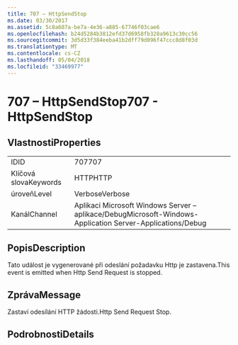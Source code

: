 ```yaml
---
title: 707 – HttpSendStop
ms.date: 03/30/2017
ms.assetid: 5c8a607a-be7a-4e36-a885-67746f03cae6
ms.openlocfilehash: b24d5284b3812efd37d6958fb328a9613c30cc56
ms.sourcegitcommit: 3d5d33f384eeba41b2dff79d096f47ccc8d8f03d
ms.translationtype: MT
ms.contentlocale: cs-CZ
ms.lasthandoff: 05/04/2018
ms.locfileid: "33469977"
---
```

# <a name="707---httpsendstop"></a><span data-ttu-id="c7d93-102">707 – HttpSendStop</span><span class="sxs-lookup"><span data-stu-id="c7d93-102">707 - HttpSendStop</span></span>
## <a name="properties"></a><span data-ttu-id="c7d93-103">Vlastnosti</span><span class="sxs-lookup"><span data-stu-id="c7d93-103">Properties</span></span>  
  
|||  
|-|-|  
|<span data-ttu-id="c7d93-104">ID</span><span class="sxs-lookup"><span data-stu-id="c7d93-104">ID</span></span>|<span data-ttu-id="c7d93-105">707</span><span class="sxs-lookup"><span data-stu-id="c7d93-105">707</span></span>|  
|<span data-ttu-id="c7d93-106">Klíčová slova</span><span class="sxs-lookup"><span data-stu-id="c7d93-106">Keywords</span></span>|<span data-ttu-id="c7d93-107">HTTP</span><span class="sxs-lookup"><span data-stu-id="c7d93-107">HTTP</span></span>|  
|<span data-ttu-id="c7d93-108">úroveň</span><span class="sxs-lookup"><span data-stu-id="c7d93-108">Level</span></span>|<span data-ttu-id="c7d93-109">Verbose</span><span class="sxs-lookup"><span data-stu-id="c7d93-109">Verbose</span></span>|  
|<span data-ttu-id="c7d93-110">Kanál</span><span class="sxs-lookup"><span data-stu-id="c7d93-110">Channel</span></span>|<span data-ttu-id="c7d93-111">Aplikaci Microsoft Windows Server – aplikace/Debug</span><span class="sxs-lookup"><span data-stu-id="c7d93-111">Microsoft-Windows-Application Server-Applications/Debug</span></span>|  
  
## <a name="description"></a><span data-ttu-id="c7d93-112">Popis</span><span class="sxs-lookup"><span data-stu-id="c7d93-112">Description</span></span>  
 <span data-ttu-id="c7d93-113">Tato událost je vygenerované při odeslání požadavku Http je zastavena.</span><span class="sxs-lookup"><span data-stu-id="c7d93-113">This event is emitted when Http Send Request is stopped.</span></span>  
  
## <a name="message"></a><span data-ttu-id="c7d93-114">Zpráva</span><span class="sxs-lookup"><span data-stu-id="c7d93-114">Message</span></span>  
 <span data-ttu-id="c7d93-115">Zastaví odesílání HTTP žádosti.</span><span class="sxs-lookup"><span data-stu-id="c7d93-115">Http Send Request Stop.</span></span>  
  
## <a name="details"></a><span data-ttu-id="c7d93-116">Podrobnosti</span><span class="sxs-lookup"><span data-stu-id="c7d93-116">Details</span></span>

